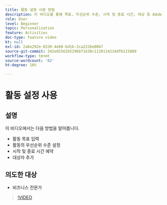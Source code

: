 ```yaml
---
title: 활동 설정 사용 방법
description: 이 비디오를 통해 목표, 우선순위 수준, 시작 및 종료 시간, 대상 등 Adobe Target에서 다양한 활동 설정을 사용하는 방법에 대해 알아보십시오.
role: User
level: Beginner
topic: Personalization
feature: Activities
doc-type: feature video
kt: null
exl-id: 2a6e292e-0330-4e60-bd1b-2ca2226e00b7
source-git-commit: 342e02562b5296871638c1120114214df6115809
workflow-type: tm+mt
source-wordcount: '62'
ht-degree: 16%

---
```


# 활동 설정 사용

## 설명

이 비디오에서는 다음 방법을 알아봅니다.

* 활동 목표 입력
* 활동의 우선순위 수준 설정
* 시작 및 종료 시간 예약
* 대상자 추가

## 의도한 대상

* 비즈니스 전문가

>[!VIDEO](https://video.tv.adobe.com/v/17381/?quality=12)
